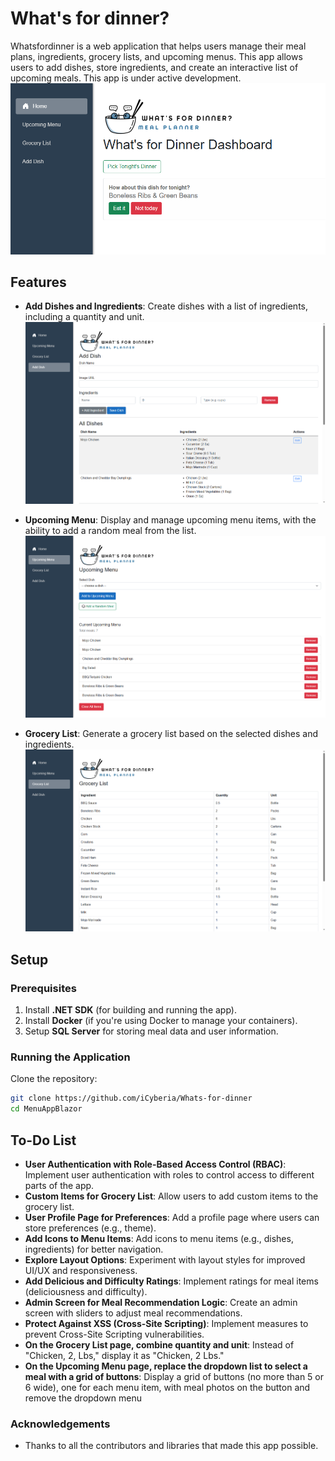 # What's for dinner?

Whatsfordinner is a web application that helps users manage their meal plans, ingredients, grocery lists, and upcoming menus. This app allows users to add dishes, store ingredients, and create an interactive list of upcoming meals. This app is under active development.
![Screenshot](https://github.com/iCyberia/Whats-for-dinner/raw/main/img/Home.png)


## Features

- **Add Dishes and Ingredients**: Create dishes with a list of ingredients, including a quantity and unit.
![Screenshot](https://github.com/iCyberia/Whats-for-dinner/raw/main/img/addadish.png)

- **Upcoming Menu**: Display and manage upcoming menu items, with the ability to add a random meal from the list.
![Screenshot](https://github.com/iCyberia/Whats-for-dinner/raw/main/img/upcommingmenu.png)
 
- **Grocery List**: Generate a grocery list based on the selected dishes and ingredients.
![Screenshot](https://github.com/iCyberia/Whats-for-dinner/raw/main/img/grocerylist.png)



## Setup

### Prerequisites

1. Install **.NET SDK** (for building and running the app).
2. Install **Docker** (if you're using Docker to manage your containers).
3. Setup **SQL Server** for storing meal data and user information.

### Running the Application

Clone the repository:
   ```bash
   git clone https://github.com/iCyberia/Whats-for-dinner
   cd MenuAppBlazor
   ```


## To-Do List

- **User Authentication with Role-Based Access Control (RBAC)**: Implement user authentication with roles to control access to different parts of the app.
- **Custom Items for Grocery List**: Allow users to add custom items to the grocery list.
- **User Profile Page for Preferences**: Add a profile page where users can store preferences (e.g., theme).
- **Add Icons to Menu Items**: Add icons to menu items (e.g., dishes, ingredients) for better navigation.
- **Explore Layout Options**: Experiment with layout styles for improved UI/UX and responsiveness.
- **Add Delicious and Difficulty Ratings**: Implement ratings for meal items (deliciousness and difficulty).
- **Admin Screen for Meal Recommendation Logic**: Create an admin screen with sliders to adjust meal recommendations.
- **Protect Against XSS (Cross-Site Scripting)**: Implement measures to prevent Cross-Site Scripting vulnerabilities.
- **On the Grocery List page, combine quantity and unit**: Instead of "Chicken, 2, Lbs," display it as "Chicken, 2 Lbs."
- **On the Upcoming Menu page, replace the dropdown list to select a meal with a grid of buttons**: Display a grid of buttons (no more than 5 or 6 wide), one for each menu item, with meal photos on the button and remove the dropdown menu


### Acknowledgements

- Thanks to all the contributors and libraries that made this app possible.
